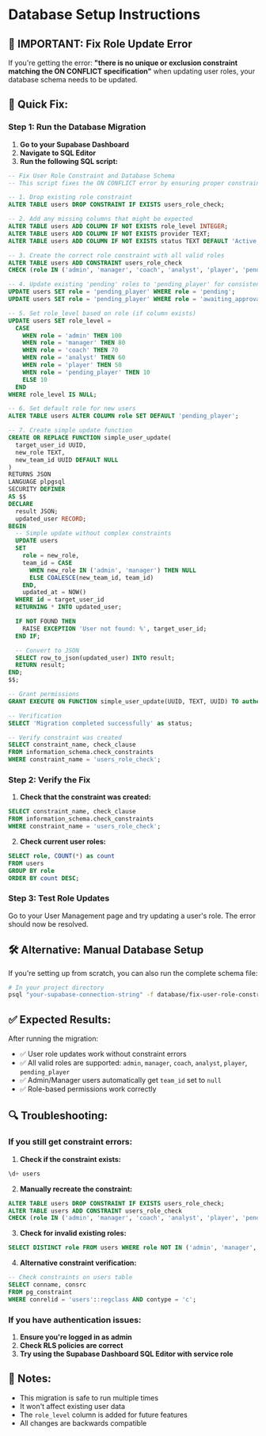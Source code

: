 # Database Setup Instructions

## 🚨 **IMPORTANT: Fix Role Update Error**

If you're getting the error: **"there is no unique or exclusion constraint matching the ON CONFLICT specification"** when updating user roles, your database schema needs to be updated.

## 🔧 **Quick Fix:**

### Step 1: Run the Database Migration

1. **Go to your Supabase Dashboard**
2. **Navigate to SQL Editor**
3. **Run the following SQL script:**

```sql
-- Fix User Role Constraint and Database Schema
-- This script fixes the ON CONFLICT error by ensuring proper constraints and schema

-- 1. Drop existing role constraint
ALTER TABLE users DROP CONSTRAINT IF EXISTS users_role_check;

-- 2. Add any missing columns that might be expected
ALTER TABLE users ADD COLUMN IF NOT EXISTS role_level INTEGER;
ALTER TABLE users ADD COLUMN IF NOT EXISTS provider TEXT;
ALTER TABLE users ADD COLUMN IF NOT EXISTS status TEXT DEFAULT 'Active';

-- 3. Create the correct role constraint with all valid roles
ALTER TABLE users ADD CONSTRAINT users_role_check 
CHECK (role IN ('admin', 'manager', 'coach', 'analyst', 'player', 'pending_player'));

-- 4. Update existing 'pending' roles to 'pending_player' for consistency
UPDATE users SET role = 'pending_player' WHERE role = 'pending';
UPDATE users SET role = 'pending_player' WHERE role = 'awaiting_approval';

-- 5. Set role_level based on role (if column exists)
UPDATE users SET role_level = 
  CASE 
    WHEN role = 'admin' THEN 100
    WHEN role = 'manager' THEN 80
    WHEN role = 'coach' THEN 70
    WHEN role = 'analyst' THEN 60
    WHEN role = 'player' THEN 50
    WHEN role = 'pending_player' THEN 10
    ELSE 10
  END
WHERE role_level IS NULL;

-- 6. Set default role for new users
ALTER TABLE users ALTER COLUMN role SET DEFAULT 'pending_player';

-- 7. Create simple update function
CREATE OR REPLACE FUNCTION simple_user_update(
  target_user_id UUID,
  new_role TEXT,
  new_team_id UUID DEFAULT NULL
)
RETURNS JSON
LANGUAGE plpgsql
SECURITY DEFINER
AS $$
DECLARE
  result JSON;
  updated_user RECORD;
BEGIN
  -- Simple update without complex constraints
  UPDATE users 
  SET 
    role = new_role,
    team_id = CASE 
      WHEN new_role IN ('admin', 'manager') THEN NULL 
      ELSE COALESCE(new_team_id, team_id)
    END,
    updated_at = NOW()
  WHERE id = target_user_id
  RETURNING * INTO updated_user;

  IF NOT FOUND THEN
    RAISE EXCEPTION 'User not found: %', target_user_id;
  END IF;

  -- Convert to JSON
  SELECT row_to_json(updated_user) INTO result;
  RETURN result;
END;
$$;

-- Grant permissions
GRANT EXECUTE ON FUNCTION simple_user_update(UUID, TEXT, UUID) TO authenticated;

-- Verification
SELECT 'Migration completed successfully' as status;

-- Verify constraint was created
SELECT constraint_name, check_clause 
FROM information_schema.check_constraints 
WHERE constraint_name = 'users_role_check';
```

### Step 2: Verify the Fix

1. **Check that the constraint was created:**
```sql
SELECT constraint_name, check_clause 
FROM information_schema.check_constraints 
WHERE constraint_name = 'users_role_check';
```

2. **Check current user roles:**
```sql
SELECT role, COUNT(*) as count 
FROM users 
GROUP BY role 
ORDER BY count DESC;
```

### Step 3: Test Role Updates

Go to your User Management page and try updating a user's role. The error should now be resolved.

## 🛠 **Alternative: Manual Database Setup**

If you're setting up from scratch, you can also run the complete schema file:

```bash
# In your project directory
psql "your-supabase-connection-string" -f database/fix-user-role-constraint.sql
```

## ✅ **Expected Results:**

After running the migration:
- ✅ User role updates work without constraint errors
- ✅ All valid roles are supported: `admin`, `manager`, `coach`, `analyst`, `player`, `pending_player`
- ✅ Admin/Manager users automatically get `team_id` set to `null`
- ✅ Role-based permissions work correctly

## 🔍 **Troubleshooting:**

### If you still get constraint errors:

1. **Check if the constraint exists:**
```sql
\d+ users
```

2. **Manually recreate the constraint:**
```sql
ALTER TABLE users DROP CONSTRAINT IF EXISTS users_role_check;
ALTER TABLE users ADD CONSTRAINT users_role_check 
CHECK (role IN ('admin', 'manager', 'coach', 'analyst', 'player', 'pending_player'));
```

3. **Check for invalid existing roles:**
```sql
SELECT DISTINCT role FROM users WHERE role NOT IN ('admin', 'manager', 'coach', 'analyst', 'player', 'pending_player');
```

4. **Alternative constraint verification:**
```sql
-- Check constraints on users table
SELECT conname, consrc 
FROM pg_constraint 
WHERE conrelid = 'users'::regclass AND contype = 'c';
```

### If you have authentication issues:

1. **Ensure you're logged in as admin**
2. **Check RLS policies are correct**
3. **Try using the Supabase Dashboard SQL Editor with service role**

## 📝 **Notes:**

- This migration is safe to run multiple times
- It won't affect existing user data
- The `role_level` column is added for future features
- All changes are backwards compatible